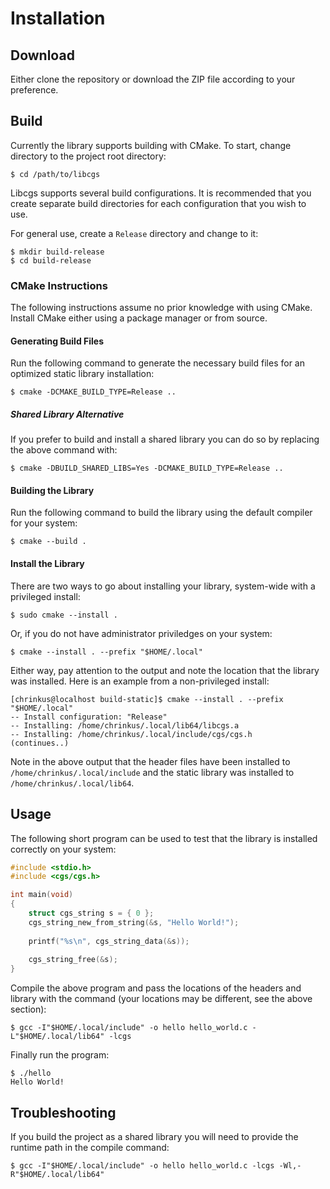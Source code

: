 # Installation

## Download

Either clone the repository or download the ZIP file according to your preference.

## Build

Currently the library supports building with CMake. To start, change directory to the project root directory:

```
$ cd /path/to/libcgs
```

Libcgs supports several build configurations. It is recommended that you create separate build directories for each configuration that you wish to use.

For general use, create a `Release` directory and change to it:

```
$ mkdir build-release
$ cd build-release
```

### CMake Instructions

The following instructions assume no prior knowledge with using CMake. Install CMake either using a package manager or from source.

#### Generating Build Files

Run the following command to generate the necessary build files for an optimized static library installation:

```
$ cmake -DCMAKE_BUILD_TYPE=Release ..
```



##### Shared Library Alternative

If you prefer to build and install a shared library you can do so by replacing the above command with:

```
$ cmake -DBUILD_SHARED_LIBS=Yes -DCMAKE_BUILD_TYPE=Release ..
```

#### Building the Library

Run the following command to build the library using the default compiler for your system:

```
$ cmake --build .
```

#### Install the Library

There are two ways to go about installing your library, system-wide with a privileged install:

```
$ sudo cmake --install .
```

Or, if you do not have administrator priviledges on your system:

```
$ cmake --install . --prefix "$HOME/.local"
```

Either way, pay attention to the output and note the location that the library was installed. Here is an example from a non-privileged install:

```
[chrinkus@localhost build-static]$ cmake --install . --prefix "$HOME/.local"
-- Install configuration: "Release"
-- Installing: /home/chrinkus/.local/lib64/libcgs.a
-- Installing: /home/chrinkus/.local/include/cgs/cgs.h
(continues..)
```

Note in the above output that the header files have been installed to `/home/chrinkus/.local/include` and the static library was installed to `/home/chrinkus/.local/lib64`.

## Usage

The following short program can be used to test that the library is installed correctly on your system:

```C
#include <stdio.h>
#include <cgs/cgs.h>

int main(void)
{
	struct cgs_string s = { 0 };
	cgs_string_new_from_string(&s, "Hello World!");
	
	printf("%s\n", cgs_string_data(&s));
	
	cgs_string_free(&s);
}
```

Compile the above program and pass the locations of the headers and library with the command (your locations may be different, see the above section):

```
$ gcc -I"$HOME/.local/include" -o hello hello_world.c -L"$HOME/.local/lib64" -lcgs
```

Finally run the program:

```
$ ./hello
Hello World!
```

## Troubleshooting

If you build the project as a shared library you will need to provide the runtime path in the compile command:

```
$ gcc -I"$HOME/.local/include" -o hello hello_world.c -lcgs -Wl,-R"$HOME/.local/lib64"
```